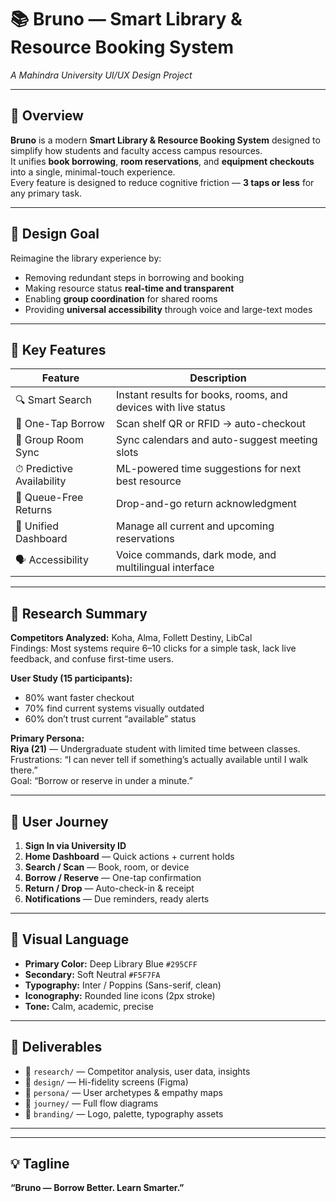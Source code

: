 # 📚 Bruno — Smart Library & Resource Booking System  
*A Mahindra University UI/UX Design Project*

---

## 🧩 Overview  
**Bruno** is a modern **Smart Library & Resource Booking System** designed to simplify how students and faculty access campus resources.  
It unifies **book borrowing**, **room reservations**, and **equipment checkouts** into a single, minimal-touch experience.  
Every feature is designed to reduce cognitive friction — **3 taps or less** for any primary task.

---

## 🎯 Design Goal  
Reimagine the library experience by:  
- Removing redundant steps in borrowing and booking  
- Making resource status **real-time and transparent**  
- Enabling **group coordination** for shared rooms  
- Providing **universal accessibility** through voice and large-text modes  

---

## 🧠 Key Features  

| Feature | Description |
|----------|--------------|
| 🔍 Smart Search | Instant results for books, rooms, and devices with live status |
| 📘 One-Tap Borrow | Scan shelf QR or RFID → auto-checkout |
| 🤝 Group Room Sync | Sync calendars and auto-suggest meeting slots |
| ⏱ Predictive Availability | ML-powered time suggestions for next best resource |
| 🔄 Queue-Free Returns | Drop-and-go return acknowledgment |
| 🧾 Unified Dashboard | Manage all current and upcoming reservations |
| 🗣 Accessibility | Voice commands, dark mode, and multilingual interface |

---

## 🔬 Research Summary  

**Competitors Analyzed:** Koha, Alma, Follett Destiny, LibCal  
Findings: Most systems require 6–10 clicks for a simple task, lack live feedback, and confuse first-time users.  

**User Study (15 participants):**  
- 80% want faster checkout  
- 70% find current systems visually outdated  
- 60% don’t trust current “available” status  

**Primary Persona:**  
**Riya (21)** — Undergraduate student with limited time between classes.  
Frustrations: “I can never tell if something’s actually available until I walk there.”  
Goal: “Borrow or reserve in under a minute.”  

---

## 🧭 User Journey  

1. **Sign In via University ID**  
2. **Home Dashboard** — Quick actions + current holds  
3. **Search / Scan** — Book, room, or device  
4. **Borrow / Reserve** — One-tap confirmation  
5. **Return / Drop** — Auto-check-in & receipt  
6. **Notifications** — Due reminders, ready alerts  

---

## 🎨 Visual Language  

- **Primary Color:** Deep Library Blue `#295CFF`  
- **Secondary:** Soft Neutral `#F5F7FA`  
- **Typography:** Inter / Poppins (Sans-serif, clean)  
- **Iconography:** Rounded line icons (2px stroke)  
- **Tone:** Calm, academic, precise  

---

## 🧱 Deliverables  

- 📁 `research/` — Competitor analysis, user data, insights  
- 🎨 `design/` — Hi-fidelity screens (Figma)  
- 👤 `persona/` — User archetypes & empathy maps  
- 🧭 `journey/` — Full flow diagrams  
- 🧩 `branding/` — Logo, palette, typography assets  

---



---

## 💡 Tagline  
**“Bruno — Borrow Better. Learn Smarter.”**

